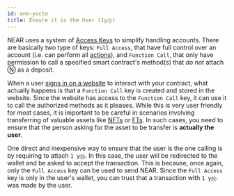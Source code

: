 ```yaml
---
id: one-yocto
title: Ensure it is the User (1yⓃ)
---
```


NEAR uses a system of [Access Keys](../../../1.concepts/protocol/access-keys.md) to simplify handling accounts.
There are basically two type of keys: `Full Access`, that have full control over an account (i.e. can perform all [actions](../anatomy/actions.md)), and
`Function Call`, that only have permission to call a specified smart contract's method(s) that _do not_ attach Ⓝ as a deposit.

When a user [signs in on a website](../../4.web3-apps/integrate-contracts.md#user-sign-in--sign-out) to interact with your contract, what actually happens is
that a `Function Call` key is created and stored in the website. Since the website has access to the `Function Call` key, it can use it to
call the authorized methods as it pleases. While this is very user friendly for most cases, it is important to be careful in scenarios involving
transferring of valuable assets like [NFTs](../../../2.build/5.primitives/nft.md) or [FTs](../../../2.build/5.primitives/ft.md). In such cases, you need to ensure that
the person asking for the asset to be transfer is **actually the user**.

One direct and inexpensive way to ensure that the user is the one calling is by requiring to attach `1 yⓃ`. In this case, the user will be
redirected to the wallet and be asked to accept the transaction. This is because, once again, only the `Full Access` key can be used to send NEAR.
Since the `Full Access` key is only in the user's wallet, you can trust that a transaction with `1 yⓃ` was made by the user.
